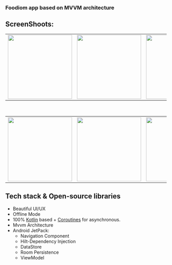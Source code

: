 <h3> Foodiom app based on MVVM architecture</h3>
<h2>ScreenShoots:</h2>     
<table>
  <tr>
    <td><img src="http://coffe-android.ir/image/Foody/foody_3.png" width="200"> </td>
    <td><img src="http://coffe-android.ir/image/Foody/foody_5.png" width="200"> </td>
    <td><img src="http://coffe-android.ir/image/Foody/foody_2.png" width="200"> </td>
  </tr>
 </table>
 </br>
<table>
  <tr>
    <td><img src="http://coffe-android.ir/image/Foody/foody_6.png" width="200">  </td>
    <td><img src="http://coffe-android.ir/image/Foody/foody_4.png" width="200"> </td>
    <td><img src="http://coffe-android.ir/image/Foody/foody_1.png" width="200"> </td>
  </tr>
 </table>

<h2>Tech stack & Open-source libraries</h2>  

<ul>
 <li> Beautiful UI/UX </li>
   <li>
        Offline Mode
    </li>
<li>100% <a href="https://kotlinlang.org/" rel="nofollow">Kotlin</a> based + <a href="https://github.com/Kotlin/kotlinx.coroutines">Coroutines</a> for asynchronous.</li>
<li> Mvvm Architecture</li>
 
<li>
        Android JetPack:
        <ul>
            <li> Navigation Component</li>
            <li> Hilt-Dependency Injection</li>
            <li>DataStore</li>
            <li> Room Persistence</li>
            <li>ViewModel</li>
        </ul>
    </li> 

 </ul>

